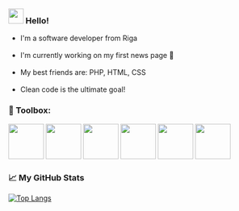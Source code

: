 ### <img src="https://raw.githubusercontent.com/MartinHeinz/MartinHeinz/master/wave.gif" width="30px"> Hello! 

<ul>
<li>I'm a software developer from Riga </li><br>
<li>I'm currently working on my first news page 🌱</li><br>
<li>My best friends are: PHP, HTML, CSS </li><br>
<li>Clean code is the ultimate goal!</li> 

</ul>

### 🧰 Toolbox: <br>
<img src="https://cdn.worldvectorlogo.com/logos/php-1.svg" width="70" height="70"> <img src="https://cdn.worldvectorlogo.com/logos/html-1.svg" width="70" height="70"> <img src="https://cdn.worldvectorlogo.com/logos/css-3.svg" width="70" height="70"> <img src="https://cdn.worldvectorlogo.com/logos/git.svg" width="70" height="70"> <img src="https://cdn.worldvectorlogo.com/logos/laravel-2.svg" width="70" height="70"> <img src="https://cdn.worldvectorlogo.com/logos/mysql-6.svg" width="70" height="70">

### &#x1f4c8; My GitHub Stats

[![Top Langs](https://github-readme-stats.vercel.app/api/top-langs/?username=robertaak&theme=radical)](https://github.com/anuraghazra/github-readme-stats)
